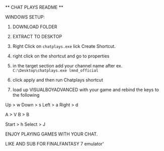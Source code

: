 ** CHAT PLAYS README **

WINDOWS SETUP:

1. DOWNLOAD FOLDER

2. EXTRACT TO DESKTOP

3. Right Click on `chatplays.exe` lick Create Shortcut. 

4. right click on the shortcut and go to properties

5. in the target section add your channel name after ex. `C:\Desktop\chatplays.exe lmnd_official`

6. click apply and then run Chatplays shortcut

7. load up VISUALBOYADVANCED with your game and rebind the keys to the following

Up > w
Down > s
Left > a
Right > d

A > V
B > B

Start > h
Select > J


ENJOY PLAYING GAMES WITH YOUR CHAT. 

LIKE AND SUB FOR FINALFANTASY 7 emulator'
